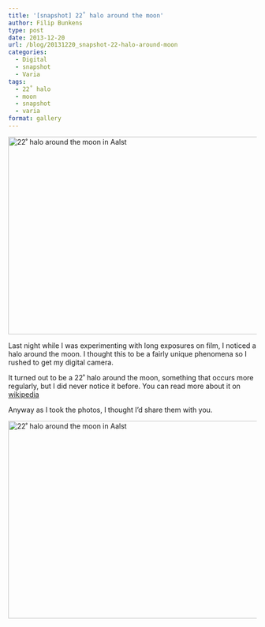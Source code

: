 ```yaml
---
title: '[snapshot] 22˚ halo around the moon'
author: Filip Bunkens
type: post
date: 2013-12-20
url: /blog/20131220_snapshot-22-halo-around-moon
categories:
  - Digital
  - snapshot
  - Varia
tags:
  - 22˚ halo
  - moon
  - snapshot
  - varia
format: gallery
---
```

[<img src="/wp-content/uploads/2013/12/20131220_22_degree_halo-9635-600x400.jpg" alt="22˚ halo around the moon in Aalst" width="600" height="400" class="alignnone size-large wp-image-957" />][1]

Last night while I was experimenting with long exposures on film, I noticed a halo around the moon. I thought this to be a fairly unique phenomena so I rushed to get my digital camera.

It turned out to be a 22˚ halo around the moon, something that occurs more regularly, but I did never notice it before. You can read more about it on <a href="http://en.wikipedia.org/wiki/22°_halo" title="22˚ halo" rel="none">wikipedia</a>

Anyway as I took the photos, I thought I&#8217;d share them with you.

[<img src="/wp-content/uploads/2013/12/20131220_22_degree_halo-9634-600x400.jpg" alt="22˚ halo around the moon in Aalst" width="600" height="400" class="alignnone size-large wp-image-956" />][2]

 [1]: /wp-content/uploads/2013/12/20131220_22_degree_halo-9635.jpg
 [2]: /wp-content/uploads/2013/12/20131220_22_degree_halo-9634.jpg